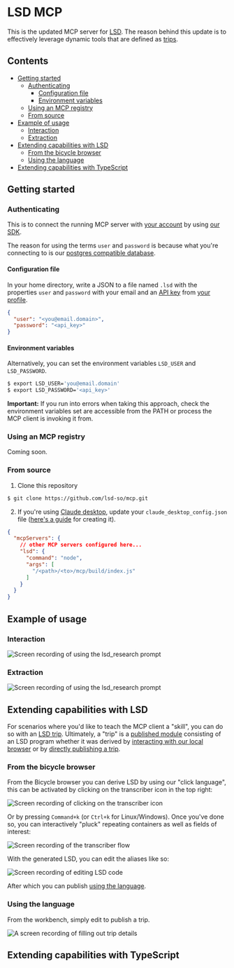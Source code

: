 # LSD MCP

This is the updated MCP server for [LSD](https://lsd.so). The reason behind this update is to effectively leverage dynamic tools that are defined as [trips](https://lsd.so/docs/database/language/types/keywords/according).

## Contents

* [Getting started](#getting-started)
  * [Authenticating](#authenticating)
	* [Configuration file](#configuration-file)
	* [Environment variables](#environment-variables)
  * [Using an MCP registry](#using-an-mcp-registry)
  * [From source](#from-source)
* [Example of usage](#example-of-usage)
  * [Interaction](#interaction)
  * [Extraction](#extraction)
* [Extending capabilities with LSD](#extending-capabilities-with-lsd)
  * [From the bicycle browser](#from-the-bicycle-browser)
  * [Using the language](#using-the-language)
* [Extending capabilities with TypeScript](#extending-capabilities-with-typescript)

## Getting started

### Authenticating

This is to connect the running MCP server with [your account](https://lsd.so/profile) by using [our SDK](https://github.com/lsd-so/internetdata/?tab=readme-ov-file#authenticating).

The reason for using the terms `user` and `password` is because what you're connecting to is our [postgres compatible database](https://lsd.so/docs/database/postgres/postgres-compatible).

#### Configuration file

In your home directory, write a JSON to a file named `.lsd` with the properties `user` and `password` with your email and an [API key](https://lsd.so/docs/database/connect/authenticating) from [your profile](https://lsd.so/profile).

```JSON
{
  "user": "<you@email.domain>",
  "password": "<api_key>"
}
```

#### Environment variables

Alternatively, you can set the environment variables `LSD_USER` and `LSD_PASSWORD`.

```bash
$ export LSD_USER='you@email.domain'
$ export LSD_PASSWORD='<api_key>'
```

**Important:** If you run into errors when taking this approach, check the environment variables set are accessible from the PATH or process the MCP client is invoking it from.

### Using an MCP registry

Coming soon.

### From source

1. Clone this repository

```bash
$ git clone https://github.com/lsd-so/mcp.git
```

2. If you're using [Claude desktop](https://claude.ai/download), update your `claude_desktop_config.json` file ([here's a guide](https://modelcontextprotocol.io/quickstart/user#2-add-the-filesystem-mcp-server) for creating it).

```JSON
{
  "mcpServers": {
    // other MCP servers configured here...
    "lsd": {
      "command": "node",
      "args": [
	    "/<path>/<to>/mcp/build/index.js"
      ]
    }
  }
}
```

## Example of usage

### Interaction

![Screen recording of using the `lsd_research` prompt](media/lsd_research_interaction.gif)

### Extraction

![Screen recording of using the `lsd_research` prompt](media/lsd_research_claude.gif)

## Extending capabilities with LSD

For scenarios where you'd like to teach the MCP client a "skill", you can do so with an [LSD trip](https://lsd.so/docs/database/trips). Ultimately, a "trip" is a [published module](https://docs.npmjs.com/about-npm) consisting of an LSD program whether it was derived by [interacting with our local browser](#from-the-bicycle-browser) or by [directly publishing a trip](#directly-publishing-a-trip).

### From the bicycle browser

From the Bicycle browser you can derive LSD by using our "click language", this can be activated by clicking on the transcriber icon in the top right:

![Screen recording of clicking on the transcriber icon](media/transcriber_activate.gif)

Or by pressing `Command+k` (or `Ctrl+k` for Linux/Windows). Once you've done so, you can interactively "pluck" repeating containers as well as fields of interest:

![Screen recording of the transcriber flow](media/transcriber.gif)

With the generated LSD, you can edit the aliases like so:

![Screen recording of editing LSD code](media/aliasing.gif)

After which you can publish [using the language](#using-the-language).

### Using the language

From the workbench, simply edit to publish a trip.

![A screen recording of filling out trip details](media/save_to_trip.gif)

## Extending capabilities with TypeScript
